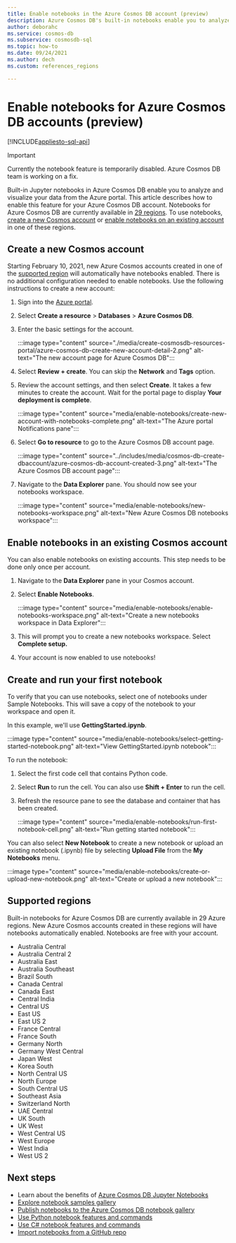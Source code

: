 ```yaml
---
title: Enable notebooks in the Azure Cosmos DB account (preview)
description: Azure Cosmos DB's built-in notebooks enable you to analyze and visualize your data from within the Portal. This article describes how to enable this feature for Cosmos accounts. 
author: deborahc
ms.service: cosmos-db
ms.subservice: cosmosdb-sql
ms.topic: how-to
ms.date: 09/24/2021
ms.author: dech
ms.custom: references_regions

---
```


# Enable notebooks for Azure Cosmos DB accounts (preview)
[!INCLUDE[appliesto-sql-api](../includes/appliesto-sql-api.md)]

> [!IMPORTANT]
> Currently the notebook feature is temporarily disabled. Azure Cosmos DB team is working on a fix.  

Built-in Jupyter notebooks in Azure Cosmos DB enable you to analyze and visualize your data from the Azure portal. This article describes how to enable this feature for your Azure Cosmos DB account. Notebooks for Azure Cosmos DB are currently available in [29 regions](#supported-regions). To use notebooks, [create a new Cosmos account](#create-a-new-cosmos-account) or [enable notebooks on an existing account](#enable-notebooks-in-an-existing-cosmos-account) in one of these regions.

## Create a new Cosmos account
Starting February 10, 2021, new Azure Cosmos accounts created in one of the [supported region](#supported-regions) will automatically have notebooks enabled. There is no additional configuration needed to enable notebooks. Use the following instructions to create a new account:
1. Sign into the [Azure portal](https://portal.azure.com/).
1. Select **Create a resource** > **Databases** > **Azure Cosmos DB**.
1. Enter the basic settings for the account.

   :::image type="content" source="./media/create-cosmosdb-resources-portal/azure-cosmos-db-create-new-account-detail-2.png" alt-text="The new account page for Azure Cosmos DB":::

1. Select **Review + create**. You can skip the **Network** and **Tags** option. 
1. Review the account settings, and then select **Create**. It takes a few minutes to create the account. Wait for the portal page to display **Your deployment is complete**.

   :::image type="content" source="media/enable-notebooks/create-new-account-with-notebooks-complete.png" alt-text="The Azure portal Notifications pane":::

1. Select **Go to resource** to go to the Azure Cosmos DB account page.

   :::image type="content" source="../includes/media/cosmos-db-create-dbaccount/azure-cosmos-db-account-created-3.png" alt-text="The Azure Cosmos DB account page":::

1. Navigate to the **Data Explorer** pane. You should now see your notebooks workspace.

    :::image type="content" source="media/enable-notebooks/new-notebooks-workspace.png" alt-text="New Azure Cosmos DB notebooks workspace":::

## Enable notebooks in an existing Cosmos account

You can also enable notebooks on existing accounts. This step needs to be done only once per account.

1. Navigate to the **Data Explorer** pane in your Cosmos account.
1. Select **Enable Notebooks**.

    :::image type="content" source="media/enable-notebooks/enable-notebooks-workspace.png" alt-text="Create a new notebooks workspace in Data Explorer":::

1. This will prompt you to create a new notebooks workspace. Select **Complete setup.**
1. Your account is now enabled to use notebooks!

## Create and run your first notebook

To verify that you can use notebooks, select one of notebooks under Sample Notebooks. This will save a copy of the notebook to your workspace and open it.

In this example, we'll use **GettingStarted.ipynb**.

:::image type="content" source="media/enable-notebooks/select-getting-started-notebook.png" alt-text="View GettingStarted.ipynb notebook":::

To run the notebook:
1. Select the first code cell that contains Python code.
1. Select **Run** to run the cell. You can also use **Shift + Enter** to run the cell.
1. Refresh the resource pane to see the database and container that has been created.

    :::image type="content" source="media/enable-notebooks/run-first-notebook-cell.png" alt-text="Run getting started notebook":::

You can also select **New Notebook** to create a new notebook or upload an existing notebook  (.ipynb) file by selecting **Upload File** from the **My Notebooks** menu. 

:::image type="content" source="media/enable-notebooks/create-or-upload-new-notebook.png" alt-text="Create or upload a new notebook":::

## Supported regions
Built-in notebooks for Azure Cosmos DB are currently available in 29 Azure regions. New Azure Cosmos accounts created in these regions will have notebooks automatically enabled. Notebooks are free with your account. 

- Australia Central
- Australia Central 2
- Australia East
- Australia Southeast
- Brazil South
- Canada Central
- Canada East
- Central India
- Central US
- East US
- East US 2
- France Central
- France South
- Germany North
- Germany West Central
- Japan West
- Korea South
- North Central US
- North Europe
- South Central US
- Southeast Asia
- Switzerland North
- UAE Central
- UK South
- UK West
- West Central US
- West Europe
- West India
- West US 2

## Next steps

* Learn about the benefits of [Azure Cosmos DB Jupyter Notebooks](../cosmosdb-jupyter-notebooks.md)
* [Explore notebook samples gallery](https://cosmos.azure.com/gallery.html)
* [Publish notebooks to the Azure Cosmos DB notebook gallery](publish-notebook-gallery.md)
* [Use Python notebook features and commands](use-python-notebook-features-and-commands.md)
* [Use C# notebook features and commands](use-csharp-notebook-features-and-commands.md)
* [Import notebooks from a GitHub repo](import-github-notebooks.md)

